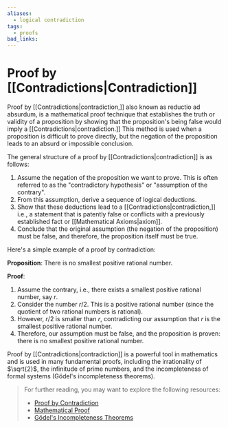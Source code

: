 ```yaml
---
aliases:
  - logical contradiction
tags:
  - proofs
bad_links:
---
```


# Proof by [[Contradictions|Contradiction]]

Proof by [[Contradictions|contradiction,]] also known as reductio ad absurdum, is a mathematical proof technique that establishes the truth or validity of a proposition by showing that the proposition's being false would imply a [[Contradictions|contradiction.]] This method is used when a proposition is difficult to prove directly, but the negation of the proposition leads to an absurd or impossible conclusion.

The general structure of a proof by [[Contradictions|contradiction]] is as follows:

1. Assume the negation of the proposition we want to prove. This is often referred to as the "contradictory hypothesis" or "assumption of the contrary".
2. From this assumption, derive a sequence of logical deductions.
3. Show that these deductions lead to a [[Contradictions|contradiction,]] i.e., a statement that is patently false or conflicts with a previously established fact or [[Mathematical Axioms|axiom]].
4. Conclude that the original assumption (the negation of the proposition) must be false, and therefore, the proposition itself must be true.

Here's a simple example of a proof by contradiction:

**Proposition**: There is no smallest positive rational number.

**Proof**:

1. Assume the contrary, i.e., there exists a smallest positive rational number, say $r$.
2. Consider the number $r/2$. This is a positive rational number (since the quotient of two rational numbers is rational).
3. However, $r/2$ is smaller than $r$, contradicting our assumption that $r$ is the smallest positive rational number.
4. Therefore, our assumption must be false, and the proposition is proven: there is no smallest positive rational number.

Proof by [[Contradictions|contradiction]] is a powerful tool in mathematics and is used in many fundamental proofs, including the irrationality of $\sqrt{2}$, the infinitude of prime numbers, and the incompleteness of formal systems (Gödel's incompleteness theorems).

> For further reading, you may want to explore the following resources:
> - [Proof by Contradiction](https://www.google.com/search?q=Proof+by+Contradiction)
> - [Mathematical Proof](https://www.google.com/search?q=Mathematical+Proof)
> - [Gödel's Incompleteness Theorems](https://www.google.com/search?q=G%C3%B6del%27s+Incompleteness+Theorems)